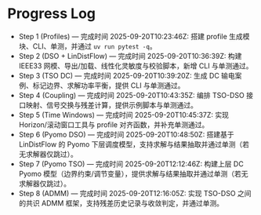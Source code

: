 # Progress Log

- Step 1 (Profiles) — 完成时间 2025-09-20T10:23:46Z: 搭建 profile 生成模块、CLI、单测，并通过 `uv run pytest -q`。
- Step 2 (DSO + LinDistFlow) — 完成时间 2025-09-20T10:36:39Z: 构建 IEEE33 网模、导出/加载、线性化灵敏度与校验脚本，新增 CLI 与单测通过。
- Step 3 (TSO DC) — 完成时间 2025-09-20T10:39:20Z: 生成 DC 输电案例、标记边界、求解功率平衡，提供 CLI 与单测通过。
- Step 4 (Coupling) — 完成时间 2025-09-20T10:43:35Z: 编排 TSO-DSO 接口映射、信号交换与残差计算，提供示例脚本与单测通过。
- Step 5 (Time Windows) — 完成时间 2025-09-20T10:45:37Z: 实现 Horizon/滚动窗口工具与 profile 对齐函数，并补充单测通过。
- Step 6 (Pyomo DSO) — 完成时间 2025-09-20T10:48:50Z: 搭建基于 LinDistFlow 的 Pyomo 下层调度模型，支持求解与结果抽取并通过单测（若无求解器仅跳过）。
- Step 7 (Pyomo TSO) — 完成时间 2025-09-20T12:12:46Z: 构建上层 DC Pyomo 模型（边界约束/调节变量），提供求解与结果抽取并通过单测（若无求解器仅跳过）。
- Step 8 (ADMM) — 完成时间 2025-09-20T12:16:05Z: 实现 TSO-DSO 之间的共识 ADMM 框架，支持残差历史记录与收敛判定，并通过单测。
